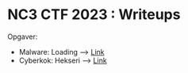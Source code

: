 # NC3 CTF 2023 : Writeups

Opgaver:
* Malware: Loading --> [Link](malware_loading)
* Cyberkok: Hekseri --> [Link](cyberkok_hekseri)